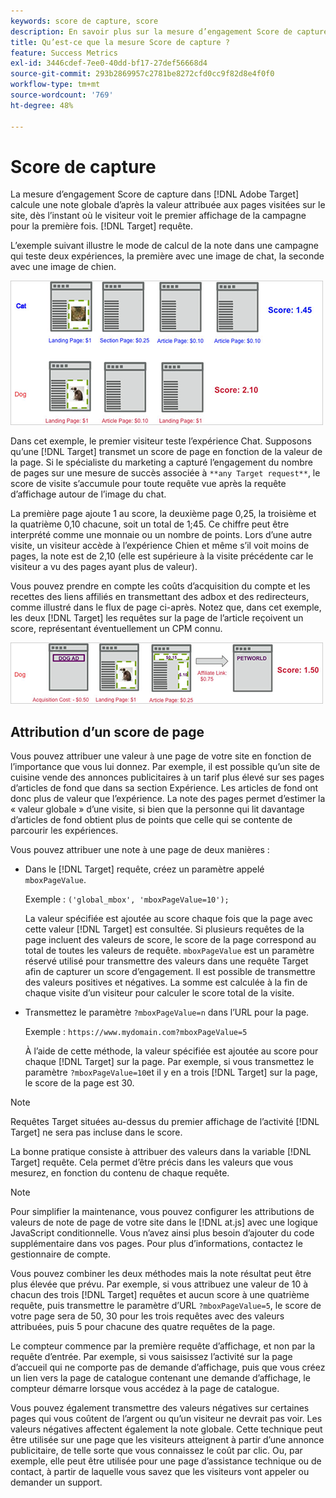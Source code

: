 ```yaml
---
keywords: score de capture, score
description: En savoir plus sur la mesure d’engagement Score de capture dans Adobe [!DNL Target] qui calcule une note globale d’après la valeur attribuée aux pages visitées sur le site.
title: Qu’est-ce que la mesure Score de capture ?
feature: Success Metrics
exl-id: 3446cdef-7ee0-40dd-bf17-27def56668d4
source-git-commit: 293b2869957c2781be8272cfd0cc9f82d8e4f0f0
workflow-type: tm+mt
source-wordcount: '769'
ht-degree: 48%

---
```


# Score de capture

La mesure d’engagement Score de capture dans [!DNL Adobe Target] calcule une note globale d’après la valeur attribuée aux pages visitées sur le site, dès l’instant où le visiteur voit le premier affichage de la campagne pour la première fois. [!DNL Target] requête.

L’exemple suivant illustre le mode de calcul de la note dans une campagne qui teste deux expériences, la première avec une image de chat, la seconde avec une image de chien.

![image exemple_score](assets/example_score.png)

Dans cet exemple, le premier visiteur teste l’expérience Chat. Supposons qu’une [!DNL Target] transmet un score de page en fonction de la valeur de la page. Si le spécialiste du marketing a capturé l’engagement du nombre de pages sur une mesure de succès associée à `**any Target request**`, le score de visite s’accumule pour toute requête vue après la requête d’affichage autour de l’image du chat.

La première page ajoute 1 au score, la deuxième page 0,25, la troisième et la quatrième 0,10 chacune, soit un total de 1;45. Ce chiffre peut être interprété comme une monnaie ou un nombre de points. Lors d’une autre visite, un visiteur accède à l’expérience Chien et même s’il voit moins de pages, la note est de 2,10 (elle est supérieure à la visite précédente car le visiteur a vu des pages ayant plus de valeur).

Vous pouvez prendre en compte les coûts d’acquisition du compte et les recettes des liens affiliés en transmettant des adbox et des redirecteurs, comme illustré dans le flux de page ci-après. Notez que, dans cet exemple, les deux [!DNL Target] les requêtes sur la page de l’article reçoivent un score, représentant éventuellement un CPM connu.

![image exemple_score2](assets/example_score2.png)

## Attribution d’un score de page

Vous pouvez attribuer une valeur à une page de votre site en fonction de l’importance que vous lui donnez. Par exemple, il est possible qu’un site de cuisine vende des annonces publicitaires à un tarif plus élevé sur ses pages d’articles de fond que dans sa section Expérience. Les articles de fond ont donc plus de valeur que l’expérience. La note des pages permet d’estimer la « valeur globale » d’une visite, si bien que la personne qui lit davantage d’articles de fond obtient plus de points que celle qui se contente de parcourir les expériences.

Vous pouvez attribuer une note à une page de deux manières :

* Dans le [!DNL Target] requête, créez un paramètre appelé `mboxPageValue`.

   Exemple : `('global_mbox', 'mboxPageValue=10');`

   La valeur spécifiée est ajoutée au score chaque fois que la page avec cette valeur [!DNL Target] est consultée. Si plusieurs requêtes de la page incluent des valeurs de score, le score de la page correspond au total de toutes les valeurs de requête. `mboxPageValue` est un paramètre réservé utilisé pour transmettre des valeurs dans une requête Target afin de capturer un score d’engagement. Il est possible de transmettre des valeurs positives et négatives. La somme est calculée à la fin de chaque visite d’un visiteur pour calculer le score total de la visite.

* Transmettez le paramètre `?mboxPageValue=n` dans l’URL pour la page.

   Exemple : `https://www.mydomain.com?mboxPageValue=5`

   À l’aide de cette méthode, la valeur spécifiée est ajoutée au score pour chaque [!DNL Target] sur la page. Par exemple, si vous transmettez le paramètre `?mboxPageValue=10`et il y en a trois [!DNL Target] sur la page, le score de la page est 30.

>[!NOTE]
>
>Requêtes Target situées au-dessus du premier affichage de l’activité [!DNL Target] ne sera pas incluse dans le score.

La bonne pratique consiste à attribuer des valeurs dans la variable [!DNL Target] requête. Cela permet d’être précis dans les valeurs que vous mesurez, en fonction du contenu de chaque requête.

>[!NOTE]
>
>Pour simplifier la maintenance, vous pouvez configurer les attributions de valeurs de note de page de votre site dans le [!DNL at.js] avec une logique JavaScript conditionnelle. Vous n’avez ainsi plus besoin d’ajouter du code supplémentaire dans vos pages. Pour plus d’informations, contactez le gestionnaire de compte.

Vous pouvez combiner les deux méthodes mais la note résultat peut être plus élevée que prévu. Par exemple, si vous attribuez une valeur de 10 à chacun des trois [!DNL Target] requêtes et aucun score à une quatrième requête, puis transmettre le paramètre d’URL `?mboxPageValue=5`, le score de votre page sera de 50, 30 pour les trois requêtes avec des valeurs attribuées, puis 5 pour chacune des quatre requêtes de la page.

Le compteur commence par la première requête d’affichage, et non par la requête d’entrée. Par exemple, si vous saisissez l’activité sur la page d’accueil qui ne comporte pas de demande d’affichage, puis que vous créez un lien vers la page de catalogue contenant une demande d’affichage, le compteur démarre lorsque vous accédez à la page de catalogue.

Vous pouvez également transmettre des valeurs négatives sur certaines pages qui vous coûtent de l’argent ou qu’un visiteur ne devrait pas voir. Les valeurs négatives affectent également la note globale. Cette technique peut être utilisée sur une page que les visiteurs atteignent à partir d’une annonce publicitaire, de telle sorte que vous connaissez le coût par clic. Ou, par exemple, elle peut être utilisée pour une page d’assistance technique ou de contact, à partir de laquelle vous savez que les visiteurs vont appeler ou demander un support.
